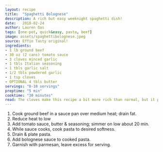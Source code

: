```yaml
---
layout: recipe
title:  "Spaghetti Bolognese"
description: A rich but easy weeknight spaghetti dish!
date:   2018-02-24
author: Lauren Oas
tags: [one-pot, quick&easy, pasta, beef]
image: assets/spaghettibolognese.jpeg
source: Effin Tasty original!
ingredients:
- 1 lb ground beef
- 30 oz (2 cans) tomato sauce
- 3 cloves minced garlic
- 1 tbls Italian seasoning
- 1 tbls garlic salt
- 1/2 tbls powdered garlic
- 1 tsp cloves
- OPTIONAL 4 tbls butter
servings: "8-10 servings"
preptime: "5 min"
cooktime: "30 minutes"
read: The cloves make this recipe a bit more rich than normal, but it perfectly complements the tomato and garlic flavoring. This makes a large amount of spaghetti, and this reheats really well, so it's great for an early week night meal. The butter deepens the flavor, but if you want an easy way to reduce some fat, it doesn't have a MAJOR impact on flavor.
---
```

1. Cook ground beef in a sauce pan over medium heat; drain fat.
2. Reduce heat to low
3. Add tomato sauce, butter & seasoning; simmer on low about 20 min.
4. While sauce cooks, cook pasta to desired softness.
5. Drain & plate pasta.
6. Add bolognese sauce to cooked pasta.
7. Garnish with parmesan, leave excess for serving.